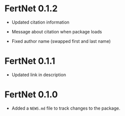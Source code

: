 # FertNet 0.1.2

* Updated citation information

* Message about citation when package loads 

* Fixed author name (swapped first and last name)

# FertNet 0.1.1

* Updated link in description

# FertNet 0.1.0

* Added a `NEWS.md` file to track changes to the package.
